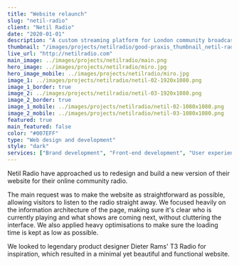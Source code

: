 ```yaml
---
title: "Website relaunch"
slug: "netil-radio"
client: "Netil Radio"
date: "2020-01-01"
description: "A custom streaming platform for London community broadcasters Netil Radio."
thumbnail: "/images/projects/netilradio/good-praxis_thumbnail_netil-radio.svg"
live_url: "http://netilradio.com"
main_image: ../images/projects/netilradio/main.png
hero_image: ../images/projects/netilradio/miro.jpg
hero_image_mobile: ../images/projects/netilradio/miro.jpg
image_1: ../images/projects/netilradio/netil-02-1920x1080.png
image_1_border: true
image_2: ../images/projects/netilradio/netil-03-1920x1080.png
image_2_border: true
image_1_mobile: ../images/projects/netilradio/netil-02-1080x1080.png
image_2_mobile: ../images/projects/netilradio/netil-03-1080x1080.png
featured: true
main_featured: false
color: "#007EFF"
type: "Web design and development"
style: "dark"
services: ["Brand development", "Front-end development", "User experience design", "User interface design"]
---
```

Netil Radio have approached us to redesign and build a new version of their
website for their online community radio.

The main request was to make the website as straightforward as possible,
allowing visitors to listen to the radio straight away. We focused heavily on
the information architecture of the page, making sure it's clear who is currently
playing and what shows are coming next, without cluttering the interface. We also
applied heavy optimisations to make sure the loading time is kept as low as possible.

We looked to legendary product designer Dieter Rams' T3 Radio for inspiration,
which resulted in a minimal yet beautiful and functional website.

